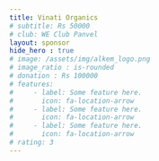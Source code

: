 ```yaml
---
title: Vinati Organics
# subtitle: Rs 50000
# club: WE Club Panvel
layout: sponsor
hide_hero : true
# image: /assets/img/alkem_logo.png
# image_ratio : is-rounded
# donation : Rs 100000
# features:
#     - label: Some feature here.
#       icon: fa-location-arrow
#     - label: Some feature here.
#       icon: fa-location-arrow
#     - label: Some feature here.
#       icon: fa-location-arrow
# rating: 3
---
```

